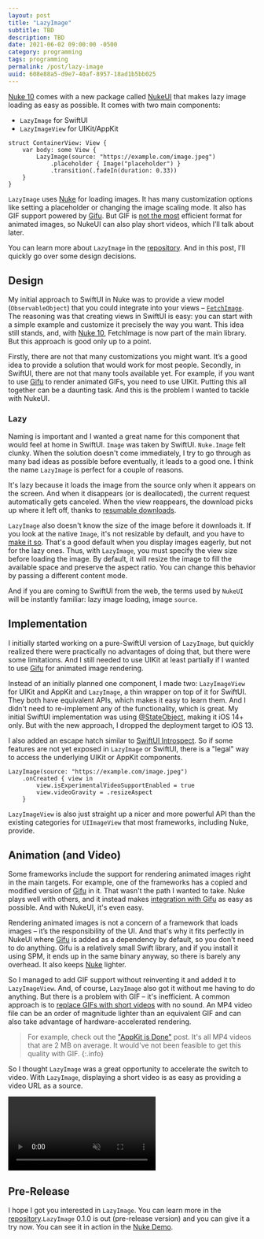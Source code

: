 ```yaml
---
layout: post
title: "LazyImage"
subtitle: TBD
description: TBD
date: 2021-06-02 09:00:00 -0500
category: programming
tags: programming
permalink: /post/lazy-image
uuid: 608e88a5-d9e7-40af-8957-18ad1b5bb025
---
```


[Nuke 10](https://github.com/kean/Nuke/releases/tag/10.0.0) comes with a new package called [NukeUI](https://github.com/kean/NukeUI) that makes lazy image loading as easy as possible. It comes with two main components:

- `LazyImage` for SwiftUI
- `LazyImageView` for UIKit/AppKit

<div class="language-swift highlighter-rouge"><div class="highlight"><pre class="highlight"><code><span class="kd">struct</span> <span class="kt">ContainerView</span><span class="p">:</span> <span class="kt">View</span> <span class="p">{</span>
    <span class="k">var</span> <span class="nv">body</span><span class="p">:</span> <span class="k">some</span> <span class="kt">View</span> <span class="p">{</span>
        <span class="kt">LazyImage</span><span class="p">(</span><span class="nv">source</span><span class="p">:</span> <span class="s">"https://example.com/image.jpeg"</span><span class="p">)</span>
            <span class="o">.</span><span class="kt">placeholder</span> <span class="p">{</span> <span class="kt">Image</span><span class="p">(</span><span class="s">"placeholder"</span><span class="p">)</span> <span class="p">}</span>
            <span class="o">.</span><span class="kt">transition</span><span class="p">(</span><span class="o">.</span><span class="kt">fadeIn</span><span class="p">(</span><span class="nv">duration</span><span class="p">:</span> <span class="mf">0.33</span><span class="p">))</span>
    <span class="p">}</span>
<span class="p">}</span>
</code></pre></div></div>

`LazyImage` uses [Nuke](https://github.com/kean/Nuke) for loading images. It has many customization options like setting a placeholder or changing the image scaling mode. It also has GIF support powered by [Gifu](https://github.com/kaishin/Gifu). But GIF is [not the most](https://web.dev/replace-gifs-with-videos/) efficient format for animated images, so NukeUI can also play short videos, which I’ll talk about later.

You can learn more about `LazyImage` in the [repository](https://github.com/kean/NukeUI). And in this post, I'll quickly go over some design decisions.

## Design

My initial approach to SwiftUI in Nuke was to provide a view model (`ObservableObject`) that you could integrate into your views – [`FetchImage`](/post/introducing-fetch-image). The reasoning was that creating views in SwiftUI is easy: you can start with a simple example and customize it precisely the way you want. This idea still stands, and, with [Nuke 10](https://github.com/kean/Nuke/releases/tag/10.0.0), FetchImage is now part of the main library. But this approach is good only up to a point.

Firstly, there are not that many customizations you might want. It’s a good idea to provide a solution that would work for most people. Secondly, in SwiftUI, there are not that many tools available yet. For example, if you want to use [Gifu](https://github.com/kaishin/Gifu) to render animated GIFs, you need to use UIKit. Putting this all together can be a daunting task. And this is the problem I wanted to tackle with NukeUI.

### Lazy

Naming is important and I wanted a great name for this component that would feel at home in SwiftUI. `Image` was taken by SwiftUI. `Nuke.Image` felt clunky. When the solution doesn't come immediately, I try to go through as many bad ideas as possible before eventually, it leads to a good one. I think the name `LazyImage` is perfect for a couple of reasons.

It's lazy because it loads the image from the source only when it appears on the screen. And when it disappears (or is deallocated), the current request automatically gets canceled. When the view reappears, the download picks up where it left off, thanks to [resumable downloads](https://kean.blog/post/resumable-downloads). 

`LazyImage` also doesn't know the size of the image before it downloads it. If you look at the native `Image`, it's not resizable by default, and you have to [make it so](https://developer.apple.com/documentation/swiftui/image/resizable(capinsets:resizingmode:)). That's a good default when you display images eagerly, but not for the lazy ones. Thus, with `LazyImage`, you must specify the view size before loading the image. By default, it will resize the image to fill the available space and preserve the aspect ratio. You can change this behavior by passing a different content mode.

And if you are coming to SwiftUI from the web, the terms used by `NukeUI` will be instantly familiar: lazy image loading, image `source`.

## Implementation

I initially started working on a pure-SwiftUI version of `LazyImage`, but quickly realized there were practically no advantages of doing that, but there were some limitations. And I still needed to use UIKit at least partially if I wanted to use [Gifu](https://github.com/kaishin/Gifu) for animated image rendering.

Instead of an initially planned one component, I made two: `LazyImageView` for UIKit and AppKit and `LazyImage`, a thin wrapper on top of it for SwiftUI. They both have equivalent APIs, which makes it easy to learn them. And I didn't need to re-implement any of the functionality, which is great. My initial SwiftUI implementation was using [@StateObject](https://developer.apple.com/documentation/swiftui/stateobject), making it iOS 14+ only. But with the new approach, I dropped the deployment target to iOS 13.

I also added an escape hatch similar to [SwiftUI Introspect](https://github.com/siteline/SwiftUI-Introspect). So if some features are not yet exposed in `LazyImage` or SwiftUI, there is a "legal" way to access the underlying UIKit or AppKit components.

<div class="language-swift highlighter-rouge"><div class="highlight"><pre class="highlight"><code><span class="kt">LazyImage</span><span class="p">(</span><span class="nv">source</span><span class="p">:</span> <span class="s">"https://example.com/image.jpeg"</span><span class="p">)</span>
    <span class="o">.</span><span class="kt">onCreated</span> <span class="p">{</span> <span class="n">view</span> <span class="k">in</span> 
        <span class="n">view</span><span class="o">.</span><span class="kt">isExperimentalVideoSupportEnabled</span> <span class="o">=</span> <span class="kc">true</span>
        <span class="n">view</span><span class="o">.</span><span class="kt">videoGravity</span> <span class="o">=</span> <span class="o">.</span><span class="kt">resizeAspect</span>
    <span class="p">}</span>
</code></pre></div></div>

`LazyImageView` is also just straight up a nicer and more powerful API than the existing categories for `UIImageView` that most frameworks, including Nuke, provide.

## Animation (and Video)

Some frameworks include the support for rendering animated images right in the main targets. For example, one of the frameworks has a copied and modified version of [Gifu](https://github.com/kaishin/Gifu) in it. That wasn't the path I wanted to take. Nuke plays well with others, and it instead makes [integration with Gifu](https://kean.blog/nuke/guides/image-formats#gif) as easy as possible. And with NukeUI, it's even easy.

Rendering animated images is not a concern of a framework that loads images – it’s the responsibility of the UI.  And that's why it fits perfectly in NukeUI where [Gifu](https://github.com/kaishin/Gifu) is added as a dependency by default, so you don't need to do anything. Gifu is a relatively small Swift library, and if you install it using SPM, it ends up in the same binary anyway, so there is barely any overhead. It also keeps [Nuke](https://github.com/kean/Nuke) lighter.

So I managed to add GIF support without reinventing it and added it to `LazyImageView`. And, of course, `LazyImage` also got it without me having to do anything. But there is a problem with GIF – it's inefficient. A common approach is to [replace GIFs with short videos](https://web.dev/replace-gifs-with-videos/) with no sound. An MP4 video file can be an order of magnitude lighter than an equivalent GIF and can also take advantage of hardware-accelerated rendering. 

> For example, check out the ["AppKit is Done"](/post/appkit-is-done) post. It's all MP4 videos that are 2 MB on average. It would've not been feasible to get this quality with GIF.
{:.info}

So I thought `LazyImage` was a great opportunity to accelerate the switch to video. With `LazyImage`, displaying a short video is as easy as providing a video URL as a source.


<div class="BlogVideo NewScreenshot">
<video autoplay loop muted playsinline preload="auto">
  <source src="{{ site.url }}/videos/lazy-image.mp4" type="video/mp4">
</video>
</div>

## Pre-Release

I hope I got you interested in `LazyImage`. You can learn more in the [repository](https://github.com/kean/NukeUI).`LazyImage` 0.1.0 is out (pre-release version) and you can give it a try now. You can see it in action in the [Nuke Demo](https://github.com/kean/NukeDemo).

